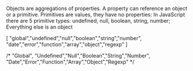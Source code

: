 Objects are aggregations of properties. A property can reference an object or a primitive.
Primitives are values, they have no properties:
In JavaScript there are 5 primitive types: undefined, null, boolean, string, number; Everything else is an object


[
"global","undefined","null","boolean","string","number",
"date","error","function","array","object","regexp"
]

/*
"Global",
"Undefined","Null","Boolean","String","Number",
"Date","Error","Function","Array","Object","Regexp"
*/
